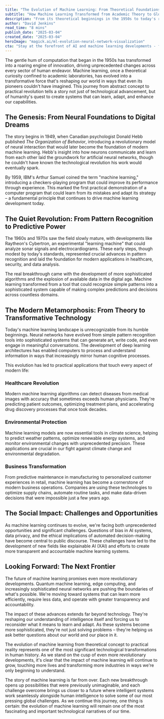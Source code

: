 ```yaml
---
title: "The Evolution of Machine Learning: From Theoretical Foundations to Revolutionary Real-World Impact"
subtitle: "How Machine Learning Transformed from Academic Theory to Global Force"
description: "From its theoretical beginnings in the 1950s to today's revolutionary applications, machine learning has evolved from an academic curiosity into a transformative force reshaping healthcare, environmental protection, and business operations. This comprehensive exploration traces its journey and examines its profound impact on society."
author: "David Jenkins"
read_time: "8 mins"
publish_date: "2025-03-04"
created_date: "2025-03-04"
heroImage: "magick.ai/ml-evolution-neural-network-visualization"
cta: "Stay at the forefront of AI and machine learning developments - follow us on LinkedIn for daily insights into the technologies shaping our future."
---
```


The gentle hum of computation that began in the 1950s has transformed into a roaring engine of innovation, driving unprecedented changes across every sector of human endeavor. Machine learning, once a theoretical curiosity confined to academic laboratories, has evolved into a transformative force that's reshaping our world in ways that even its pioneers couldn't have imagined. This journey from abstract concept to practical revolution tells a story not just of technological advancement, but of humanity's quest to create systems that can learn, adapt, and enhance our capabilities.

## The Genesis: From Neural Foundations to Digital Dreams

The story begins in 1949, when Canadian psychologist Donald Hebb published *The Organization of Behavior*, introducing a revolutionary model of neural interaction that would later become the foundation of modern machine learning. Hebb's insight into how neurons communicate and learn from each other laid the groundwork for artificial neural networks, though he couldn't have known the technological revolution his work would eventually spark.

By 1959, IBM's Arthur Samuel coined the term "machine learning," introducing a checkers-playing program that could improve its performance through experience. This marked the first practical demonstration of a computer program that could learn from its mistakes and adapt its strategy – a fundamental principle that continues to drive machine learning development today.

## The Quiet Revolution: From Pattern Recognition to Predictive Power

The 1960s and 1970s saw the field slowly mature, with developments like Raytheon's Cybertron, an experimental "learning machine" that could analyze sonar signals and electrocardiograms. These early steps, though modest by today's standards, represented crucial advances in pattern recognition and laid the foundation for modern applications in healthcare, security, and data analysis.

The real breakthrough came with the development of more sophisticated algorithms and the explosion of available data in the digital age. Machine learning transformed from a tool that could recognize simple patterns into a sophisticated system capable of making complex predictions and decisions across countless domains.

## The Modern Metamorphosis: From Theory to Transformative Technology

Today's machine learning landscape is unrecognizable from its humble beginnings. Neural networks have evolved from simple pattern recognition tools into sophisticated systems that can generate art, write code, and even engage in meaningful conversations. The development of deep learning architectures has enabled computers to process and understand information in ways that increasingly mirror human cognitive processes.

This evolution has led to practical applications that touch every aspect of modern life:

### Healthcare Revolution
Modern machine learning algorithms can detect diseases from medical images with accuracy that sometimes exceeds human physicians. They're predicting patient outcomes, optimizing treatment plans, and accelerating drug discovery processes that once took decades.

### Environmental Protection
Machine learning models are now essential tools in climate science, helping to predict weather patterns, optimize renewable energy systems, and monitor environmental changes with unprecedented precision. These applications are crucial in our fight against climate change and environmental degradation.

### Business Transformation
From predictive maintenance in manufacturing to personalized customer experiences in retail, machine learning has become a cornerstone of modern business operations. Companies are using these technologies to optimize supply chains, automate routine tasks, and make data-driven decisions that were impossible just a few years ago.

## The Social Impact: Challenges and Opportunities

As machine learning continues to evolve, we're facing both unprecedented opportunities and significant challenges. Questions of bias in AI systems, data privacy, and the ethical implications of automated decision-making have become central to public discourse. These challenges have led to the development of new fields like explainable AI (XAI) and efforts to create more transparent and accountable machine learning systems.

## Looking Forward: The Next Frontier

The future of machine learning promises even more revolutionary developments. Quantum machine learning, edge computing, and increasingly sophisticated neural networks are pushing the boundaries of what's possible. We're moving toward systems that can learn more efficiently, require less data, and operate with greater transparency and accountability.

The impact of these advances extends far beyond technology. They're reshaping our understanding of intelligence itself and forcing us to reconsider what it means to learn and adapt. As these systems become more sophisticated, they're not just solving problems – they're helping us ask better questions about our world and our place in it.

The evolution of machine learning from theoretical concept to practical reality represents one of the most significant technological transformations in human history. As we stand on the cusp of even more revolutionary developments, it's clear that the impact of machine learning will continue to grow, touching more lives and transforming more industries in ways we're only beginning to understand.

The story of machine learning is far from over. Each new breakthrough opens up possibilities that were previously unimaginable, and each challenge overcome brings us closer to a future where intelligent systems work seamlessly alongside human intelligence to solve some of our most pressing global challenges. As we continue this journey, one thing is certain: the evolution of machine learning will remain one of the most fascinating and important technological narratives of our time.